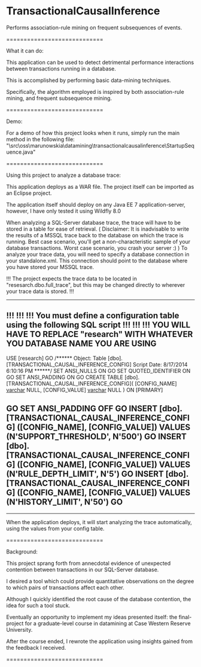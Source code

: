TransactionalCausalInference
============================

Performs association-rule mining on frequent subsequences of events.

============================

What it can do: 


This application can be used to detect detrimental performance interactions between transactions running in a database.

This is accomplished by performing basic data-mining techniques. 

Specifically, the algorithm employed is inspired by both association-rule mining, and frequent subsequence mining.


============================

Demo:


For a demo of how this project looks when it runs, simply run the main method in the following file:
"\src\oss\marunowskia\datamining\transactionalcausalinference\StartupSequence.java"

============================

Using this project to analyze a database trace:


This application deploys as a WAR file. The project itself can be imported as an Eclipse project.

The application itself should deploy on any Java EE 7 application-server, however, I have only tested it using Wildfly 8.0

When analyzing a SQL-Server database trace, the trace will have to be stored in a table for ease of retrieval.
(
  Disclaimer: It is inadvisable to write the results of a MSSQL trace back to the database on which the trace is running.
  Best case scenario, you'll get a non-characteristic sample of your database transactions.
  Worst case scenario, you crash your server :)
)
To analyze your trace data, you will need to specify a database connection in your standalone.xml.
This connection should point to the database where you have stored your MSSQL trace.

!!! The project expects the trace data to be located in "resesarch.dbo.full_trace", but this may be changed directly to wherever your trace data is stored. !!!

----------------------------------------------------------------------------------------------------------------------
!!! !!! !!! You must define a configuration table using the following SQL script !!! !!! !!!
YOU WILL HAVE TO REPLACE "research" WITH WHATEVER YOU DATABASE NAME YOU ARE USING
----------------------------------------------------------------------------------------------------------------------
USE [research]
GO
/****** Object:  Table [dbo].[TRANSACTIONAL_CAUSAL_INFERENCE_CONFIG]    Script Date: 8/17/2014 6:10:16 PM ******/
SET ANSI_NULLS ON
GO
SET QUOTED_IDENTIFIER ON
GO
SET ANSI_PADDING ON
GO
CREATE TABLE [dbo].[TRANSACTIONAL_CAUSAL_INFERENCE_CONFIG](
	[CONFIG_NAME] [varchar](MAX) NULL,
	[CONFIG_VALUE] [varchar](MAX) NULL
) ON [PRIMARY]

GO
SET ANSI_PADDING OFF
GO
INSERT [dbo].[TRANSACTIONAL_CAUSAL_INFERENCE_CONFIG] ([CONFIG_NAME], [CONFIG_VALUE]) VALUES (N'SUPPORT_THRESHOLD', N'500')
GO
INSERT [dbo].[TRANSACTIONAL_CAUSAL_INFERENCE_CONFIG] ([CONFIG_NAME], [CONFIG_VALUE]) VALUES (N'RULE_DEPTH_LIMIT', N'5')
GO
INSERT [dbo].[TRANSACTIONAL_CAUSAL_INFERENCE_CONFIG] ([CONFIG_NAME], [CONFIG_VALUE]) VALUES (N'HISTORY_LIMIT', N'50')
GO
----------------------------------------------------------------------------------------------------------------------
----------------------------------------------------------------------------------------------------------------------

When the application deploys, it will start analyzing the trace automatically, using the values from your config table.



============================

Background:

This project sprang forth from annecdotal evidence of unexpected contention between transactions in our SQL-Server database.

I desired a tool which could provide quantitative observations on the degree to which pairs of transactions affect each other.

Although I quickly identified the root cause of the database contention, the idea for such a tool stuck.

Eventually an opportunity to implement my ideas presented itself: the final-project for a graduate-level course in datamining at Case Western Reserve University.

After the course ended, I rewrote the application using insights gained from the feedback I received.

============================
